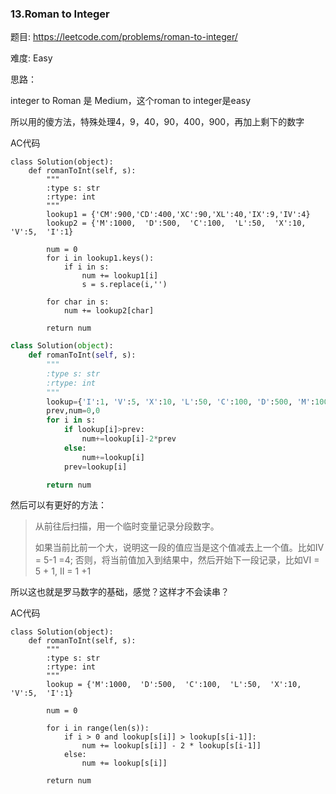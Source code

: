 ### 13.Roman to Integer



题目:
<https://leetcode.com/problems/roman-to-integer/>

难度:
Easy

思路：

integer to Roman 是 Medium，这个roman to integer是easy

所以用的傻方法，特殊处理4，9，40，90，400，900，再加上剩下的数字



AC代码

```
class Solution(object):
    def romanToInt(self, s):
        """
        :type s: str
        :rtype: int
        """
        lookup1 = {'CM':900,'CD':400,'XC':90,'XL':40,'IX':9,'IV':4}
        lookup2 = {'M':1000,  'D':500,  'C':100,  'L':50,  'X':10, 'V':5,  'I':1}

        num = 0
        for i in lookup1.keys():
        	if i in s:
        		num += lookup1[i]
        		s = s.replace(i,'')

        for char in s:
        	num += lookup2[char]

        return num
```

```python
class Solution(object):
    def romanToInt(self, s):
        """
        :type s: str
        :rtype: int
        """
        lookup={'I':1, 'V':5, 'X':10, 'L':50, 'C':100, 'D':500, 'M':1000}
        prev,num=0,0
        for i in s:
            if lookup[i]>prev:
                num+=lookup[i]-2*prev
            else:
                num+=lookup[i]
            prev=lookup[i]    

        return num
```


然后可以有更好的方法：

> 从前往后扫描，用一个临时变量记录分段数字。
>
> 如果当前比前一个大，说明这一段的值应当是这个值减去上一个值。比如IV = 5-1 =4; 否则，将当前值加入到结果中，然后开始下一段记录，比如VI = 5 + 1, II = 1 +1



所以这也就是罗马数字的基础，感觉？这样才不会读串？



AC代码

```
class Solution(object):
    def romanToInt(self, s):
        """
        :type s: str
        :rtype: int
        """
        lookup = {'M':1000,  'D':500,  'C':100,  'L':50,  'X':10, 'V':5,  'I':1}

        num = 0

        for i in range(len(s)):
        	if i > 0 and lookup[s[i]] > lookup[s[i-1]]:
        		num += lookup[s[i]] - 2 * lookup[s[i-1]]
        	else:
        		num += lookup[s[i]]

        return num
```

